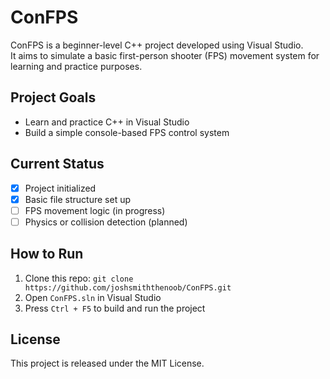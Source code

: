 # ConFPS

ConFPS is a beginner-level C++ project developed using Visual Studio.  
It aims to simulate a basic first-person shooter (FPS) movement system for learning and practice purposes.

## Project Goals

- Learn and practice C++ in Visual Studio
- Build a simple console-based FPS control system

## Current Status

- [x] Project initialized
- [x] Basic file structure set up
- [ ] FPS movement logic (in progress)
- [ ] Physics or collision detection (planned)

## How to Run

1. Clone this repo: `git clone https://github.com/joshsmiththenoob/ConFPS.git`
2. Open `ConFPS.sln` in Visual Studio
3. Press `Ctrl + F5` to build and run the project

## License

This project is released under the MIT License.
